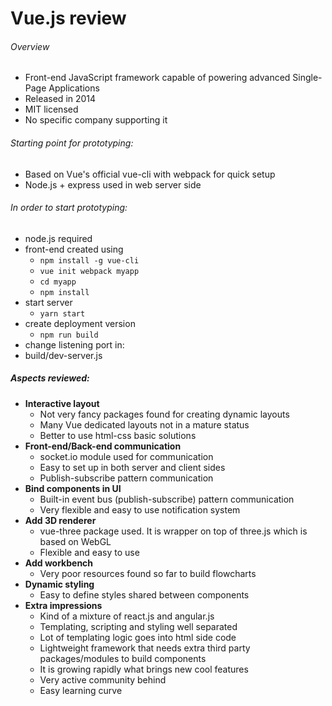 # Vue.js review

###### Overview
- Front-end JavaScript framework capable of powering advanced Single-Page Applications
- Released in 2014
- MIT licensed
- No specific company supporting it

###### Starting point for prototyping:
- Based on Vue's official vue-cli with webpack for quick setup
- Node.js + express used in web server side

###### In order to start prototyping:
- node.js required
- front-end created using
  - ```npm install -g vue-cli```
  - ```vue init webpack myapp```
  - ```cd myapp```
  - ```npm install```
- start server
  - ```yarn start```
- create deployment version
  - ```npm run build```
 - change listening port in:
  - build/dev-server.js

##### Aspects reviewed:

- **Interactive layout**
  - Not very fancy packages found for creating dynamic layouts
  - Many Vue dedicated layouts not in a mature status
  - Better to use html-css basic solutions
- **Front-end/Back-end communication**
  - socket.io module used for communication
  - Easy to set up in both server and client sides
  - Publish-subscribe pattern communication
- **Bind components in UI**
  - Built-in event bus (publish-subscribe) pattern communication
  - Very flexible and easy to use notification system
- **Add 3D renderer**
  - vue-three package used. It is wrapper on top of three.js which is based on WebGL
  - Flexible and easy to use
- **Add workbench**
  - Very poor resources found so far to build flowcharts
- **Dynamic styling**
  - Easy to define styles shared between components
- **Extra impressions**
  - Kind of a mixture of react.js and angular.js
  - Templating, scripting and styling well separated
  - Lot of templating logic goes into html side code
  - Lightweight framework that needs extra third party packages/modules to build components
  - It is growing rapidly what brings new cool features
  - Very active community behind
  - Easy learning curve
